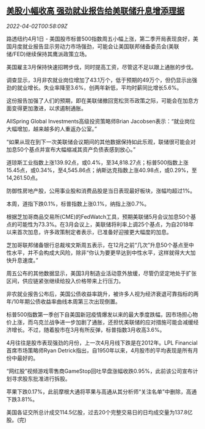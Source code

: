 <!--1648863062000-->
[美股小幅收高 强劲就业报告给美联储升息增添理据](https://cn.reuters.com/article/us-stock-market-fed-job-0402-idCNKCS2LU010)
------

<div><i>2022-04-02T00:58:09Z</i></div><p>路透纽约4月1日 - 美国股市标普500指数周五小幅上涨，第二季开局表现良好，美国月度就业报告显示劳动力市场强劲，可能会让美国联邦储备委员会(美联储/FED)继续保持其鹰派政策立场。</p><p>美国雇主3月保持快速招聘步伐，同时提高工资，尽管这不足以跟上通胀的步伐。</p><p>调查显示，3月非农就业岗位增加了43.1万个，低于预期的49万个，但仍显示出强劲的就业增长。失业率降至3.6%，创两年新低，平均时薪同比增长5.6%。</p><p>这份报告加强了人们的预期，即在美联储撤回宽松货币政策之际，可能会在加息方面变得更加激进，以求遏制通胀。</p><p>AllSpring Global Investments高级投资策略师Brian Jacobsen表示：“就业岗位大幅增加，越来越多的人重返办公室。”</p><p>“如果从现在到下一次美联储会议期间的其他数据保持如此乐观，联储很可能会对加息50个基点并宣布大幅缩减其资产负债表感到放心。”</p><p>道琼斯工业指数上涨139.92点，或0.4%，至34,818.27点；标普500指数上涨15.45点，或0.34%，至4,545.86点；纳斯达克指数上涨40.98点，或0.29%，至14,261.50点。</p><p>防御性房地产股，公用事业股和消费品股是当日表现最好板块，涨幅均超过1%。</p><p>本周，道指下跌0.1%，标普指数上涨0.1%，纳指上涨0.7%。</p><p>根据芝加哥商品交易所(CME)的FedWatch工具，预期美联储5月会议加息50个基点的可能性为73.3%。在3月会议上，美联储将利率上调25个基点，为自2018年以来首次加息，许多政策制定者表示，已准备好迎接更大幅度的加息。</p><p>芝加哥联邦储备银行总裁埃文斯周五表示，在12月之前“几次”升息50个基点至中性水平，并不会构成大风险，除非“你认为要更早达到中性水平，这样就得大大加快升息速度。”</p><p>周五公布的其他数据显示，美国3月制造业活动意外放缓，尽管仍坚定地处于扩张区间，供应链紧张继续给投入价格带来上行压力。</p><p>非农就业报告公布后，美国公债收益率跳升，被许多人视为经济衰退可靠指标的两年/10年期公债收益率曲线本周第三次出现倒置。</p><p>标普500指数第一季创下自美国新冠疫情爆发以来的最大季度跌幅，因市场担心物价上涨，而乌克兰战争进一步加剧了通胀，还担忧美联储的应对措施可能会减缓经济增长。不过，随着股市在3月有所反弹，标普指数3月收高3.6%。</p><p>4月往往是股市表现强劲的月份，上一次4月月线下跌是在2012年。LPL Financial首席市场策略师Ryan Detrick指出，自1950年以来，4月股市的平均表现是所有月份中最好的。</p><p>“网红股”视频游戏零售商GameStop回吐早盘涨幅收跌0.95%，此前该公司宣布计划寻求股东批准进行拆股。</p><p>苹果下跌0.17%，此前摩根大通将苹果与高通从其分析师“关注名单”中删除，高通下跌3.81%。</p><p>美国各证交所总计成交114.5亿股，过去20个完整交易日的日均成交量为137.8亿股。(完)</p>
